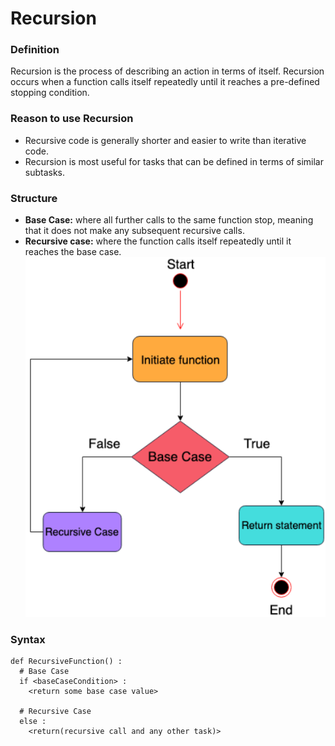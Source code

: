 # Recursion
### Definition
Recursion is the process of describing an action in terms of itself.
Recursion occurs when a function calls itself repeatedly until it reaches 
a pre-defined stopping condition.
### Reason to use Recursion 
- Recursive code is generally shorter and easier to write than iterative code.
- Recursion is most useful for tasks that can be defined in terms of similar subtasks.
### Structure
- **Base Case:** where all further calls to the same function stop, meaning that it does not make any subsequent recursive calls.
- **Recursive case:** where the function calls itself repeatedly until it reaches the base case.
  ![recursion_flow.png](recursion_flow.png)
### Syntax
```
def RecursiveFunction() :
  # Base Case
  if <baseCaseCondition> :
    <return some base case value>

  # Recursive Case
  else :
    <return(recursive call and any other task)>
```

